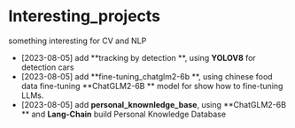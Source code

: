 # Interesting_projects
something interesting for CV and NLP


 - [2023-08-05] add **tracking by detection **, using **YOLOV8** for detection cars
 - [2023-08-05] add **fine-tuning_chatglm2-6b **, using chinese food data fine-tuning **ChatGLM2-6B ** model for show how to fine-tuning LLMs.
 - [2023-08-05] add **personal_knownledge_base**, using **ChatGLM2-6B ** and **Lang-Chain** build Personal Knowledge Database

 